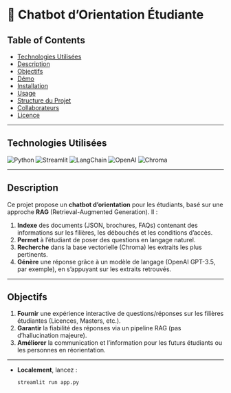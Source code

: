 # 🏫 Chatbot d’Orientation Étudiante



## Table of Contents

- [Technologies Utilisées](#technologies-utilisées)
- [Description](#description)
- [Objectifs](#objectifs)
- [Démo](#démo)
- [Installation](#installation)
- [Usage](#usage)
- [Structure du Projet](#structure-du-projet)
- [Collaborateurs](#collaborateurs)
- [Licence](#licence)

---

## Technologies Utilisées

![Python](https://img.shields.io/badge/Python-3.10%2B-3670A0?style=for-the-badge&logo=python&logoColor=ffdd54)
![Streamlit](https://img.shields.io/badge/Streamlit-FF4B4B?style=for-the-badge&logo=streamlit&logoColor=white)
![LangChain](https://img.shields.io/badge/LangChain-00A3E0?style=for-the-badge&logo=langchain&logoColor=white)
![OpenAI](https://img.shields.io/badge/OpenAI-412991?style=for-the-badge&logo=openai&logoColor=white)
![Chroma](https://img.shields.io/badge/Chroma-00A3E0?style=for-the-badge&logo=chroma&logoColor=white)

---

## Description

Ce projet propose un **chatbot d’orientation** pour les étudiants, basé sur une approche **RAG** (Retrieval-Augmented Generation). Il :

1. **Indexe** des documents (JSON, brochures, FAQs) contenant des informations sur les filières, les débouchés et les conditions d’accès.
2. **Permet** à l’étudiant de poser des questions en langage naturel.
3. **Recherche** dans la base vectorielle (Chroma) les extraits les plus pertinents.
4. **Génère** une réponse grâce à un modèle de langage (OpenAI GPT-3.5, par exemple), en s’appuyant sur les extraits retrouvés.

---

## Objectifs

1. **Fournir** une expérience interactive de questions/réponses sur les filières étudiantes (Licences, Masters, etc.).
2. **Garantir** la fiabilité des réponses via un pipeline RAG (pas d’hallucination majeure).
3. **Améliorer** la communication et l’information pour les futurs étudiants ou les personnes en réorientation.

---



- **Localement**, lancez :
  ```bash
  streamlit run app.py
